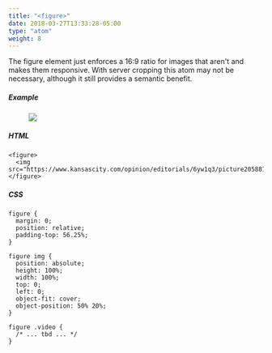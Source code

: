 ```yaml
---
title: "<figure>"
date: 2018-03-27T13:33:28-05:00
type: "atom"
weight: 8
---
```


The figure element just enforces a 16:9 ratio for images that aren't and makes them responsive. With server cropping this atom may not be necessary, although it still provides a semantic benefit.

##### Example
<figure>
  <img src="https://www.kansascity.com/opinion/editorials/6yw1q3/picture205881139/ALTERNATES/LANDSCAPE_640/joshhawley">
</figure>

##### HTML
```
<figure>
  <img src="https://www.kansascity.com/opinion/editorials/6yw1q3/picture205881139/ALTERNATES/LANDSCAPE_640/joshhawley">
</figure>
```

##### CSS
```
figure {
  margin: 0;
  position: relative;
  padding-top: 56.25%;
}

figure img {
  position: absolute;
  height: 100%;
  width: 100%;
  top: 0;
  left: 0;
  object-fit: cover;
  object-position: 50% 20%;
}

figure .video {
  /* ... tbd ... */
}
```
